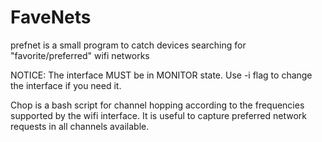 # FaveNets 
prefnet is a small program to catch devices searching for "favorite/preferred" wifi networks 

NOTICE: The interface MUST be in MONITOR state. 
        Use -i flag to change the interface if you need it. 


Chop is a bash script for channel hopping according to the frequencies supported by the wifi interface. 
It is useful to capture preferred network requests in all channels available. 

